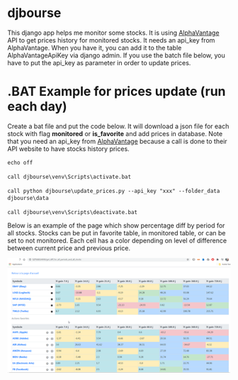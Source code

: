# djbourse

This django app helps me monitor some stocks. It is using [AlphaVantage](https://rapidapi.com/alphavantage/api/alpha-vantage) API to get prices history for monitored stocks. It needs an api_key from AlphaVantage. When you have it, you can add it to the table AlphaVantageApiKey via django admin. If you use the batch file below, you have to put the api_key as parameter in order to update prices.

# .BAT Example for prices update (run each day)
Create a bat file and put the code below. It will download a json file for each stock with flag **monitored** or **is_favorite** and add prices in database. Note that you need an api_key from [AlphaVantage](https://rapidapi.com/alphavantage/api/alpha-vantage) because a call is done to their API website to have stocks history prices.

```
echo off

call djbourse\venv\Scripts\activate.bat

call python djbourse\update_prices.py --api_key "xxx" --folder_data djbourse\data

call djbourse\venv\Scripts\deactivate.bat
```
Below is an example of the page which show percentage diff by period for all stocks. Stocks can be put in favorite table, in monitored table, or can be set to not monitored.
Each cell has a color depending on level of difference between current price and previous price.

![](images/get_diff_for_all_periods_and_all_stocks.png)
